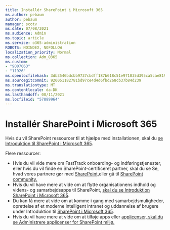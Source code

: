 ```yaml
---
title: Installér SharePoint i Microsoft 365
ms.author: pebaum
author: pebaum
manager: scotv
ms.date: 07/08/2021
ms.audience: Admin
ms.topic: article
ms.service: o365-administration
ROBOTS: NOINDEX, NOFOLLOW
localization_priority: Normal
ms.collection: Adm_O365
ms.custom:
- "9007063"
- "11926"
ms.openlocfilehash: 3db3546bdcbb9737cbdff187b618c51e971035d395ca5cae8195bbc0e360b313
ms.sourcegitcommit: 920051182781bd97ce4d4d6fbd268cb37b84d239
ms.translationtype: MT
ms.contentlocale: da-DK
ms.lasthandoff: 08/11/2021
ms.locfileid: "57889964"
---
```

# <a name="deploy-sharepoint-in-microsoft-365"></a>Installér SharePoint i Microsoft 365

Hvis du vil SharePoint ressourcer til at hjælpe med installationen, skal du [se Introduktion til SharePoint i Microsoft 365](https://docs.microsoft.com/sharepoint/introduction). 

Flere ressourcer: 

- Hvis du vil vide mere om FastTrack onboarding- og indføringstjenester, eller hvis du vil finde en SharePoint-certificeret partner, skal du se Se, hvad vores partnere gør med [SharePoint,](https://docs.microsoft.com/microsoft-365/sharepoint/sharepoint-partners-sharepoint-support)eller gå til [SharePoint community.](https://techcommunity.microsoft.com/t5/sharepoint/ct-p/SharePoint) 
- Hvis du vil have mere at vide om at flytte organisationens indhold og videns- og samarbejdsapps til SharePoint, [skal du se Introduktion SharePoint i Microsoft 365](https://docs.microsoft.com/sharepoint/introduction#migration). 
- Du kan få mere at vide om at komme i gang med samarbejdsmuligheder, oprettelse af et moderne intelligent intranet og uddannelse af brugere under Introduktion til [SharePoint i Microsoft 365](https://docs.microsoft.com/sharepoint/introduction#collaboration). 
- Hvis du vil have mere at vide om at tilføje apps eller [applicenser, skal du se Administrere applicenser for SharePoint miljø.](https://docs.microsoft.com/sharepoint/manage-app-licenses) 


